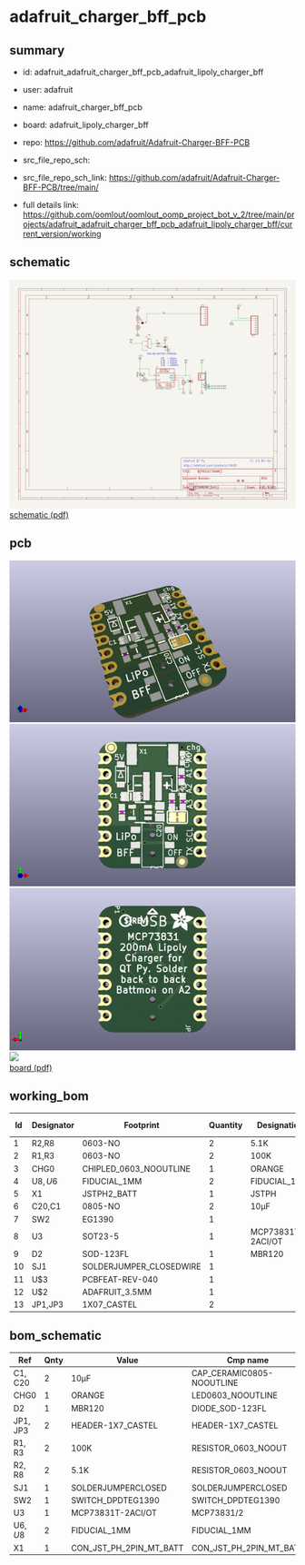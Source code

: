 # adafruit_charger_bff_pcb
 
## summary 
* id: adafruit_adafruit_charger_bff_pcb_adafruit_lipoly_charger_bff
* user: adafruit
* name: adafruit_charger_bff_pcb
* board: adafruit_lipoly_charger_bff
* repo: https://github.com/adafruit/Adafruit-Charger-BFF-PCB



* src_file_repo_sch: 
* src_file_repo_sch_link: https://github.com/adafruit/Adafruit-Charger-BFF-PCB/tree/main/
* full details link: https://github.com/oomlout/oomlout_oomp_project_bot_v_2/tree/main/projects/adafruit_adafruit_charger_bff_pcb_adafruit_lipoly_charger_bff/current_version/working  

## schematic  
![](working_schematic_600.png)  
[schematic (pdf)](working_schematic.pdf)  

## pcb  
![](working_3d_600.png) 
![](working_3d_front_600.png)  
![](working_3d_back_600.png)  
![](working_600.png)  
[board (pdf)](working.pdf)  

## working_bom
| Id | Designator | Footprint | Quantity | Designation | Supplier and ref |  | None | 
| --- | --- | --- | --- | --- | --- | --- | --- | 
| 1 | R2,R8 | 0603-NO | 2 | 5.1K |  |  | [''] | 
| 2 | R1,R3 | 0603-NO | 2 | 100K |  |  | [''] | 
| 3 | CHG0 | CHIPLED_0603_NOOUTLINE | 1 | ORANGE |  |  | [''] | 
| 4 | U$8,U$6 | FIDUCIAL_1MM | 2 | FIDUCIAL_1MM |  |  | [''] | 
| 5 | X1 | JSTPH2_BATT | 1 | JSTPH |  |  | [''] | 
| 6 | C20,C1 | 0805-NO | 2 | 10µF |  |  | [''] | 
| 7 | SW2 | EG1390 | 1 |  |  |  | [''] | 
| 8 | U3 | SOT23-5 | 1 | MCP73831T-2ACI/OT |  |  | [''] | 
| 9 | D2 | SOD-123FL | 1 | MBR120 |  |  | [''] | 
| 10 | SJ1 | SOLDERJUMPER_CLOSEDWIRE | 1 |  |  |  | [''] | 
| 11 | U$3 | PCBFEAT-REV-040 | 1 |  |  |  | [''] | 
| 12 | U$2 | ADAFRUIT_3.5MM | 1 |  |  |  | [''] | 
| 13 | JP1,JP3 | 1X07_CASTEL | 2 |  |  |  | [''] | 


## bom_schematic
| Ref | Qnty | Value | Cmp name | Footprint | Description | Vendor | DNP | 
| --- | --- | --- | --- | --- | --- | --- | --- | 
| C1, C20 | 2 | 10µF | CAP_CERAMIC0805-NOOUTLINE | working:0805-NO |  |  |  | 
| CHG0 | 1 | ORANGE | LED0603_NOOUTLINE | working:CHIPLED_0603_NOOUTLINE |  |  |  | 
| D2 | 1 | MBR120 | DIODE_SOD-123FL | working:SOD-123FL |  |  |  | 
| JP1, JP3 | 2 | HEADER-1X7_CASTEL | HEADER-1X7_CASTEL | working:1X07_CASTEL |  |  |  | 
| R1, R3 | 2 | 100K | RESISTOR_0603_NOOUT | working:0603-NO |  |  |  | 
| R2, R8 | 2 | 5.1K | RESISTOR_0603_NOOUT | working:0603-NO |  |  |  | 
| SJ1 | 1 | SOLDERJUMPERCLOSED | SOLDERJUMPERCLOSED | working:SOLDERJUMPER_CLOSEDWIRE |  |  |  | 
| SW2 | 1 | SWITCH_DPDTEG1390 | SWITCH_DPDTEG1390 | working:EG1390 |  |  |  | 
| U3 | 1 | MCP73831T-2ACI/OT | MCP73831/2 | working:SOT23-5 |  |  |  | 
| U$6, U$8 | 2 | FIDUCIAL_1MM | FIDUCIAL_1MM | working:FIDUCIAL_1MM |  |  |  | 
| X1 | 1 | CON_JST_PH_2PIN_MT_BATT | CON_JST_PH_2PIN_MT_BATT | working:JSTPH2_BATT |  |  |  | 



